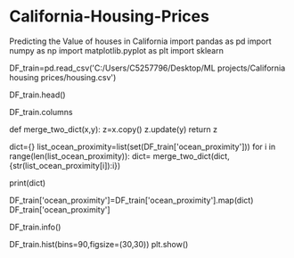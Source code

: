 # California-Housing-Prices
Predicting the Value of houses in California
import pandas as pd
import numpy as np
import matplotlib.pyplot as plt
import sklearn


DF_train=pd.read_csv('C:/Users/C5257796/Desktop/ML projects/California housing prices/housing.csv')

DF_train.head()

DF_train.columns

def merge_two_dict(x,y):
    z=x.copy()
    z.update(y)
    return z

dict={}
list_ocean_proximity=list(set(DF_train['ocean_proximity']))
for i in range(len(list_ocean_proximity)):
    dict= merge_two_dict(dict,{str(list_ocean_proximity[i]):i})

print(dict)

DF_train['ocean_proximity']=DF_train['ocean_proximity'].map(dict)
DF_train['ocean_proximity']

DF_train.info()

DF_train.hist(bins=90,figsize=(30,30))
plt.show()



